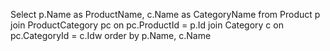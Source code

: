 Select p.Name as ProductName, 
	   c.Name as CategoryName
from Product p
join ProductCategory pc on pc.ProductId = p.Id
join Category c on pc.CategoryId = c.Idw
order by p.Name, c.Name